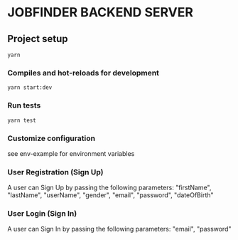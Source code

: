 # JOBFINDER BACKEND SERVER

## Project setup

```
yarn
```

### Compiles and hot-reloads for development

```
yarn start:dev
```

### Run tests

```
yarn test
```

### Customize configuration

see env-example for environment variables

### User Registration (Sign Up)

A user can Sign Up by passing the following parameters:
"firstName", "lastName", "userName", "gender", "email", "password", "dateOfBirth"

### User Login (Sign In)

A user can Sign In by passing the following parameters:
"email", "password"
